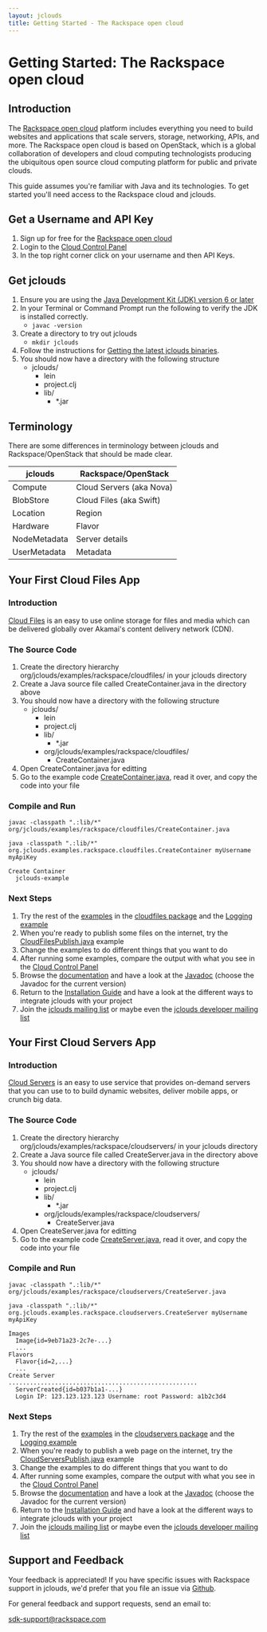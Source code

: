 ```yaml
---
layout: jclouds
title: Getting Started - The Rackspace open cloud
---
```


# Getting Started: The Rackspace open cloud
## Introduction
The [Rackspace open cloud](http://www.rackspace.com/cloud/public/) platform includes everything you need to build websites and applications that scale servers, storage, networking, APIs, and more. The Rackspace open cloud is based on OpenStack, which is a global collaboration of developers and cloud computing technologists producing the ubiquitous open source cloud computing platform for public and private clouds.

This guide assumes you're familiar with Java and its technologies. To get started you'll need access to the Rackspace cloud and jclouds.

## Get a Username and API Key
1. Sign up for free for the [Rackspace open cloud](https://cart.rackspace.com/cloud/)
1. Login to the [Cloud Control Panel](https://mycloud.rackspace.com/)
1. In the top right corner click on your username and then API Keys.

## Get jclouds

1. Ensure you are using the [Java Development Kit (JDK) version 6 or later](http://www.oracle.com/technetwork/java/javase/downloads/index.html)
1. In your Terminal or Command Prompt run the following to verify the JDK is installed correctly.
    * `javac -version` 
1. Create a directory to try out jclouds
    * `mkdir jclouds` 
1. Follow the instructions for [Getting the latest jclouds binaries](/documentation/userguide/installation-guide).
1. You should now have a directory with the following structure
    * jclouds/
        * lein
        * project.clj
        * lib/
            * *.jar

## Terminology
There are some differences in terminology between jclouds and Rackspace/OpenStack that should be made clear.

| jclouds | Rackspace/OpenStack |
|---------|---------------------|
| Compute | Cloud Servers (aka Nova)
| BlobStore | Cloud Files (aka Swift)
| Location | Region
| Hardware | Flavor
| NodeMetadata | Server details
| UserMetadata | Metadata

## Your First Cloud Files App
### Introduction

[Cloud Files](http://www.rackspace.com/cloud/public/files/) is an easy to use online storage for files and media which can be delivered globally over Akamai's content delivery network (CDN).

### The Source Code

1. Create the directory hierarchy org/jclouds/examples/rackspace/cloudfiles/ in your jclouds directory
1. Create a Java source file called CreateContainer.java in the directory above
1. You should now have a directory with the following structure
    * jclouds/
        * lein
        * project.clj
        * lib/
            * *.jar
        * org/jclouds/examples/rackspace/cloudfiles/
            * CreateContainer.java
1. Open CreateContainer.java for editting
1. Go to the example code [CreateContainer.java](https://github.com/jclouds/jclouds-examples/blob/master/rackspace/src/main/java/org/jclouds/examples/rackspace/cloudfiles/CreateContainer.java), read it over, and copy the code into your file

### Compile and Run

    javac -classpath ".:lib/*" org/jclouds/examples/rackspace/cloudfiles/CreateContainer.java

    java -classpath ".:lib/*" org.jclouds.examples.rackspace.cloudfiles.CreateContainer myUsername myApiKey

    Create Container
      jclouds-example

### Next Steps

1. Try the rest of the [examples](https://github.com/jclouds/jclouds-examples/tree/master/rackspace) in the [cloudfiles package](https://github.com/jclouds/jclouds-examples/tree/master/rackspace/src/main/java/org/jclouds/examples/rackspace/cloudfiles) and the [Logging example](https://github.com/jclouds/jclouds-examples/blob/master/rackspace/src/main/java/org/jclouds/examples/rackspace/Logging.java)
1. When you're ready to publish some files on the internet, try the [CloudFilesPublish.java](https://github.com/jclouds/jclouds-examples/blob/master/rackspace/src/main/java/org/jclouds/examples/rackspace/cloudfiles/CloudFilesPublish.java) example
1. Change the examples to do different things that you want to do
1. After running some examples, compare the output with what you see in the [Cloud Control Panel](https://mycloud.rackspace.com/)
1. Browse the [documentation](http://www.jclouds.org/documentation/) and have a look at the [Javadoc](http://www.jclouds.org/documentation/releasenotes/) (choose the Javadoc for the current version)
1. Return to the [Installation Guide](http://www.jclouds.org/documentation/userguide/installation-guide/) and have a look at the different ways to integrate jclouds with your project
1. Join the [jclouds mailing list](https://groups.google.com/forum/?fromgroups#!forum/jclouds) or maybe even the [jclouds developer mailing list](https://groups.google.com/forum/?fromgroups#!forum/jclouds-dev)

## Your First Cloud Servers App
### Introduction

[Cloud Servers](http://www.rackspace.com/cloud/public/servers/) is an easy to use service that provides on-demand servers that you can use to to build dynamic websites, deliver mobile apps, or crunch big data.

### The Source Code

1. Create the directory hierarchy org/jclouds/examples/rackspace/cloudservers/ in your jclouds directory
1. Create a Java source file called CreateServer.java in the directory above
1. You should now have a directory with the following structure
    * jclouds/
        * lein
        * project.clj
        * lib/
            * *.jar
        * org/jclouds/examples/rackspace/cloudservers/
            * CreateServer.java
1. Open CreateServer.java for editting
1. Go to the example code [CreateServer.java](https://github.com/jclouds/jclouds-examples/blob/master/rackspace/src/main/java/org/jclouds/examples/rackspace/cloudservers/CreateServer.java), read it over, and copy the code into your file

### Compile and Run

    javac -classpath ".:lib/*" org/jclouds/examples/rackspace/cloudservers/CreateServer.java
    
    java -classpath ".:lib/*" org.jclouds.examples.rackspace.cloudservers.CreateServer myUsername myApiKey

    Images
      Image{id=9eb71a23-2c7e-...}
      ...
    Flavors
      Flavor{id=2,...}
      ...
    Create Server
    .....................................................
      ServerCreated{id=b037b1a1-...}
      Login IP: 123.123.123.123 Username: root Password: a1b2c3d4

### Next Steps

1. Try the rest of the [examples](https://github.com/jclouds/jclouds-examples/tree/master/rackspace) in the [cloudservers package](https://github.com/jclouds/jclouds-examples/tree/master/rackspace/src/main/java/org/jclouds/examples/rackspace/cloudservers) and the [Logging example](https://github.com/jclouds/jclouds-examples/blob/master/rackspace/src/main/java/org/jclouds/examples/rackspace/Logging.java)
1. When you're ready to publish a web page on the internet, try the [CloudServersPublish.java](https://github.com/jclouds/jclouds-examples/blob/master/rackspace/src/main/java/org/jclouds/examples/rackspace/cloudservers/CloudServersPublish.java) example
1. Change the examples to do different things that you want to do
1. After running some examples, compare the output with what you see in the [Cloud Control Panel](https://mycloud.rackspace.com/)
1. Browse the [documentation](http://www.jclouds.org/documentation/) and have a look at the [Javadoc](http://www.jclouds.org/documentation/releasenotes/) (choose the Javadoc for the current version)
1. Return to the [Installation Guide](http://www.jclouds.org/documentation/userguide/installation-guide/) and have a look at the different ways to integrate jclouds with your project
1. Join the [jclouds mailing list](https://groups.google.com/forum/?fromgroups#!forum/jclouds) or maybe even the [jclouds developer mailing list](https://groups.google.com/forum/?fromgroups#!forum/jclouds-dev)

## Support and Feedback

Your feedback is appreciated! If you have specific issues with Rackspace support in jclouds, we'd prefer that you file an issue via [Github](https://github.com/jclouds/jclouds/issues).

For general feedback and support requests, send an email to:

[sdk-support@rackspace.com](mailto:sdk-support@rackspace.com)